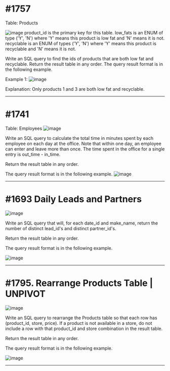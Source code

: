 # #1757
Table: Products

![image](https://user-images.githubusercontent.com/97834321/166145690-4f18f6af-ea07-4c83-8bd9-42c8e8dc1323.png)
product_id is the primary key for this table.
low_fats is an ENUM of type ('Y', 'N') where 'Y' means this product is low fat and 'N' means it is not.
recyclable is an ENUM of types ('Y', 'N') where 'Y' means this product is recyclable and 'N' means it is not.

Write an SQL query to find the ids of products that are both low fat and recyclable.
Return the result table in any order.
The query result format is in the following example.

Example 1:
![image](https://user-images.githubusercontent.com/97834321/166145721-8eee3981-29fc-408c-9292-62e3486415b3.png)

Explanation: Only products 1 and 3 are both low fat and recyclable.



-------------------


# #1741
Table: Employees
![image](https://user-images.githubusercontent.com/97834321/166189013-3fb4a5e2-008b-444c-b194-f7910eb774a4.png)

Write an SQL query to calculate the total time in minutes spent by each employee on each day at the office. Note that within one day, an employee can enter and leave more than once. The time spent in the office for a single entry is out_time - in_time.

Return the result table in any order.

The query result format is in the following example.
![image](https://user-images.githubusercontent.com/97834321/166189046-14e4f474-1f9e-4611-90c3-bbd98bae72cf.png)


-------------------


# #1693 Daily Leads and Partners
![image](https://user-images.githubusercontent.com/97834321/166303911-5657f053-d446-42ff-bde6-59e5280ccbee.png)

Write an SQL query that will, for each date_id and make_name, return the number of distinct lead_id's and distinct partner_id's.

Return the result table in any order.

The query result format is in the following example.

![image](https://user-images.githubusercontent.com/97834321/166303990-a9a5f445-cd28-4a02-b430-29d05a1c7166.png)


-------------------


# #1795. Rearrange Products Table | UNPIVOT 
![image](https://user-images.githubusercontent.com/97834321/166305094-e7636872-5092-461d-8ada-c7f109ece2dd.png)

Write an SQL query to rearrange the Products table so that each row has (product_id, store, price). If a product is not available in a store, do not include a row with that product_id and store combination in the result table.

Return the result table in any order.

The query result format is in the following example.

![image](https://user-images.githubusercontent.com/97834321/166305174-a4c7d6d2-7845-4afd-a743-cd6ffe449475.png)


-------------------







